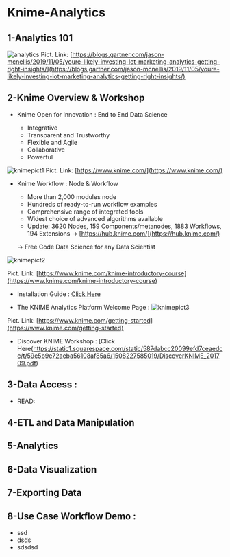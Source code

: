 # Knime-Analytics


## 1-Analytics 101

![analytics](https://user-images.githubusercontent.com/27078712/74884048-de725c00-53a4-11ea-8c8c-41573e655b6f.jpg)
Pict. Link: [https://blogs.gartner.com/jason-mcnellis/2019/11/05/youre-likely-investing-lot-marketing-analytics-getting-right-insights/](https://blogs.gartner.com/jason-mcnellis/2019/11/05/youre-likely-investing-lot-marketing-analytics-getting-right-insights/)



## 2-Knime Overview & Workshop

* Knime Open for Innovation : End to End Data Science

   * Integrative
   * Transparent and Trustworthy
   * Flexible and Agile
   * Collaborative
   * Powerful

![knimepict1](https://user-images.githubusercontent.com/27078712/74825816-2198e480-533d-11ea-9d27-f428c8ed70e7.PNG)
Pict. Link: [https://www.knime.com/](https://www.knime.com/)

* Knime Workflow : Node & Workflow
   * More than 2,000 modules node
   * Hundreds of ready-to-run workflow examples
   * Comprehensive range of integrated tools
   * Widest choice of advanced algorithms available
   * Update: 3620 Nodes, 159 Components/metanodes, 1883 Workflows, 194 Extensions -> [https://hub.knime.com/](https://hub.knime.com/)
   
   -> Free Code Data Science for any Data Scientist

![knimepict2](https://user-images.githubusercontent.com/27078712/74828815-58bdc480-5342-11ea-973a-b8a85402adf5.png)



Pict. Link: [https://www.knime.com/knime-introductory-course](https://www.knime.com/knime-introductory-course)

* Installation Guide : [Click Here](https://docs.knime.com/latest/analytics_platform_installation_guide/index.html)


* The KNIME Analytics Platform Welcome Page :
![knimepict3](https://user-images.githubusercontent.com/27078712/74829117-e3062880-5342-11ea-8eee-bcda57d9c4ac.png)

Pict. Link: [https://www.knime.com/getting-started](https://www.knime.com/getting-started)


* Discover KNIME Workshop : [Click Here(https://static1.squarespace.com/static/587dabcc20099efd7ceaedcc/t/59e5b9e72aeba56108af85a6/1508227585019/DiscoverKNIME_201709.pdf)

## 3-Data Access :

* READ: 



## 4-ETL and Data Manipulation

## 5-Analytics

## 6-Data Visualization

## 7-Exporting Data

## 8-Use Case Workflow Demo :

* ssd
* dsds
* sdsdsd




